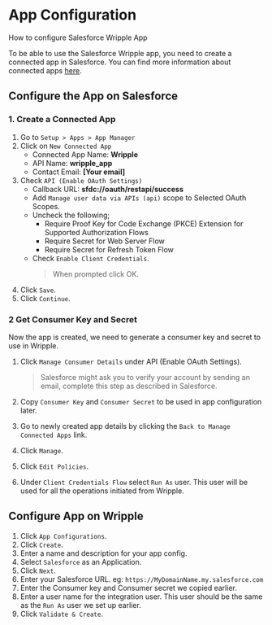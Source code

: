 # App Configuration

How to configure Salesforce Wripple App

To be able to use the Salesforce Wripple app, you need to create a connected app in Salesforce. You can find more information about connected apps [here](https://help.salesforce.com/s/articleView?id=sf.connected_app_client_credentials_setup.htm&type=5).

## Configure the App on Salesforce

### 1. Create a Connected App

1. Go to `Setup > Apps > App Manager`
2. Click on `New Connected App`
   - Connected App Name: **Wripple**
   - API Name: **wripple_app**
   - Contact Email: **[Your email]**
3. Check `API (Enable OAuth Settings)`
   - Callback URL: **sfdc://oauth/restapi/success**
   - Add `Manage user data via APIs (api)` scope to Selected OAuth Scopes.
   - Uncheck the following;
     - Require Proof Key for Code Exchange (PKCE) Extension for Supported Authorization Flows
     - Require Secret for Web Server Flow
     - Require Secret for Refresh Token Flow
   - Check `Enable Client Credentials`.
     > When prompted click OK.
4. Click `Save`.
5. Click `Continue`.

### 2 Get Consumer Key and Secret

Now the app is created, we need to generate a consumer key and secret to use in Wripple.

1. Click `Manage Consumer Details` under API (Enable OAuth Settings).

   > Salesforce might ask you to verify your account by sending an email, complete this step as described in Salesforce.

2. Copy `Consumer Key` and `Consumer Secret` to be used in app configuration later.

3. Go to newly created app details by clicking the `Back to Manage Connected Apps` link.
4. Click `Manage`.
5. Click `Edit Policies`.
6. Under `Client Credentials Flow` select `Run As` user. This user will be used for all the operations initiated from Wripple.

## Configure App on Wripple

1. Click `App Configurations`.
2. Click `Create`.
3. Enter a name and description for your app config.
4. Select `Salesforce` as an Application.
5. Click `Next`.
6. Enter your Salesforce URL. eg: `https://MyDomainName.my.salesforce.com`
7. Enter the Consumer key and Consumer secret we copied earlier.
8. Enter a user name for the integration user. This user should be the same as the `Run As` user we set up earlier.
9. Click `Validate & Create`.
